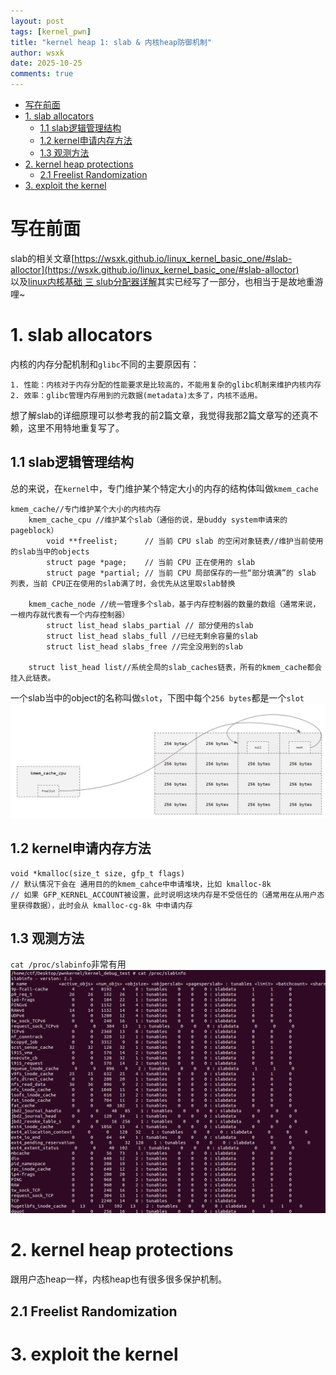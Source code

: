 ```yaml
---
layout: post
tags: [kernel_pwn]
title: "kernel heap 1: slab & 内核heap防御机制"
author: wsxk
date: 2025-10-25
comments: true
---
```


- [写在前面](#写在前面)
- [1. slab allocators](#1-slab-allocators)
  - [1.1 slab逻辑管理结构](#11-slab逻辑管理结构)
  - [1.2 kernel申请内存方法](#12-kernel申请内存方法)
  - [1.3 观测方法](#13-观测方法)
- [2. kernel heap protections](#2-kernel-heap-protections)
  - [2.1 Freelist Randomization](#21-freelist-randomization)
- [3. exploit the kernel](#3-exploit-the-kernel)


# 写在前面<br>
slab的相关文章[https://wsxk.github.io/linux_kernel_basic_one/#slab-alloctor](https://wsxk.github.io/linux_kernel_basic_one/#slab-alloctor)<br>
以及[linux内核基础 三 slub分配器详解](https://wsxk.github.io/linux_kernel_basic_three/)其实已经写了一部分，也相当于是故地重游哩~<br>

# 1. slab allocators<br>
内核的内存分配机制和`glibc`不同的主要原因有：<br>
```
1. 性能：内核对于内存分配的性能要求是比较高的，不能用复杂的glibc机制来维护内核内存
2. 效率：glibc管理内存用到的元数据(metadata)太多了，内核不适用。
```

想了解slab的详细原理可以参考我的前2篇文章，我觉得我那2篇文章写的还真不赖，这里不用特地重复写了。<br>
## 1.1 slab逻辑管理结构<br>
总的来说，在`kernel`中，专门维护某个特定大小的内存的结构体叫做`kmem_cache`<br>
```
kmem_cache//专门维护某个大小的内核内存
    kmem_cache_cpu //维护某个slab（通俗的说，是buddy system申请来的pageblock）
        void **freelist;      // 当前 CPU slab 的空闲对象链表//维护当前使用的slab当中的objects
        struct page *page;    // 当前 CPU 正在使用的 slab
        struct page *partial; // 当前 CPU 局部保存的一些“部分填满”的 slab 列表，当前 CPU正在使用的slab满了时，会优先从这里取slab替换

    kmem_cache_node //统一管理多个slab，基于内存控制器的数量的数组（通常来说，一根内存就代表有一个内存控制器）
        struct list_head slabs_partial // 部分使用的slab
        struct list_head slabs_full //已经无剩余容量的slab
        struct list_head slabs_free //完全没用到的slab

    struct list_head list//系统全局的slab_caches链表，所有的kmem_cache都会挂入此链表。
```
一个slab当中的object的名称叫做`slot`，下图中每个`256 bytes`都是一个`slot`<br>
![](https://raw.githubusercontent.com/wsxk/wsxk_pictures/main/2025-9-25/20251014000028.png)

## 1.2 kernel申请内存方法
```
void *kmalloc(size_t size, gfp_t flags) 
// 默认情况下会在 通用目的的kmem_cahce中申请堆块，比如 kmalloc-8k
// 如果 GFP_KERNEL_ACCOUNT被设置，此时说明这块内存是不受信任的（通常用在从用户态里获得数据），此时会从 kmalloc-cg-8k 中申请内存
```

## 1.3 观测方法<br>
`cat /proc/slabinfo`非常有用<br>
![](https://raw.githubusercontent.com/wsxk/wsxk_pictures/main/2025-9-25/20251014232119.png)



# 2. kernel heap protections<br>
跟用户态heap一样，内核heap也有很多很多保护机制。<br>
## 2.1 Freelist Randomization<br>


# 3. exploit the kernel<br>



<!-- Google tag (gtag.js) -->
<script async src="https://www.googletagmanager.com/gtag/js?id=G-C22S5YSYL7"></script>
<script>
  window.dataLayer = window.dataLayer || [];
  function gtag(){dataLayer.push(arguments);}
  gtag('js', new Date());

  gtag('config', 'G-C22S5YSYL7');
</script>